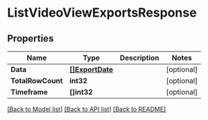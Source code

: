 # ListVideoViewExportsResponse

## Properties
Name | Type | Description | Notes
------------ | ------------- | ------------- | -------------
**Data** | [**[]ExportDate**](ExportDate.md) |  | [optional] 
**TotalRowCount** | **int32** |  | [optional] 
**Timeframe** | **[]int32** |  | [optional] 

[[Back to Model list]](../README.md#documentation-for-models) [[Back to API list]](../README.md#documentation-for-api-endpoints) [[Back to README]](../README.md)



